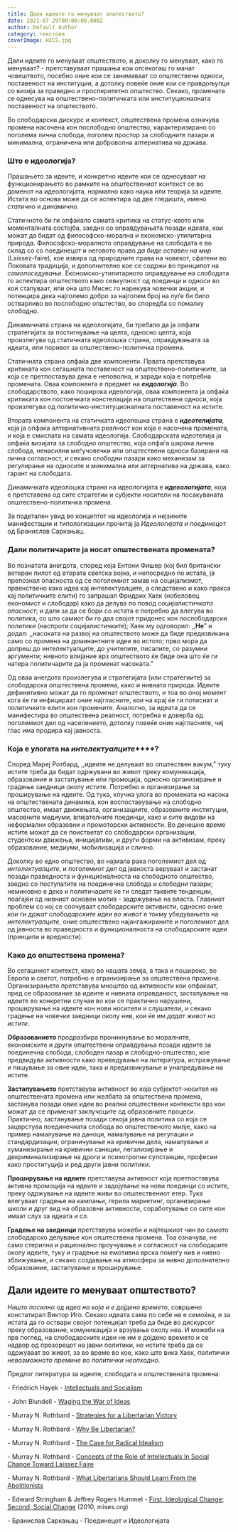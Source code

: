 ```yaml
---
title: Дали идеите го менуваат општеството?
date: 2021-07-29T00:00:00.000Z
author: Default Author
category: текстови
coverImage: HICS.jpg
---
```


Дали идеите го менуваат општеството, и доколку го менуваат, како го менуваат? - претставуваат прашања кои отсекогаш го мачат човештвото, посебно оние кои се занимаваат со општествени односи, поставеност на институции, а дотолку повеќе оние кои се правдољупци со визија за праведно и просперитетно општество. Секако, промената се однесува на општествено-политичката или институционалната поставеност на општеството. 

Во слободарски дискурс и контекст, општествена промена означува промена насочена кон послободно општество, карактеризирано со поголема лична слобода, поголем простор за слободните пазари и минимална, ограничена или доброволна алтернатива на држава.

### **Што е идеологија?**

Прашањето за идеите, и конкретно идеите кои се однесуваат на функционирањето во рамките на општествениот контекст се во доменот на идеологијата, нормално како наука или теорија за идеите. Истата во основа може да се аспектира од две гледишта, имено _статично_ и _динамично_.

Статичното би ги опфаќало самата критика на статус-квото или моменталната состојба, заедно со оправдувањата позади идеата, кои можат да бидат од философско-морална и економско-утилитарна природа. Философско-моралното оправдување на слободата е во склад со со поединецот и неговото право _да биде оставен на мир_ (Laissez-faire), кое извира од природните права на човекот, сфатени во Локовата традиција, и дополнително кое се содржи во принципот на _самопоседување_. Економско-утилитарното оправдување на слободата го аспектира општеството како севкупност од поединци и односи во кои стапуваат, или она што Мисес го нарекува човечки акции, и потенцира дека најголемо добро за најголем број на луѓе би било остварливо во послободно општество, во споредба со помалку слободно.

Динамичната страна на идеологијата, би требало да ја опфати стратегијата за постигнување на целта, односно целта, која произлегува од статичната идеолошка страна, оправдувањата за идеата, или поривот за општествено-политичка промена. 

Статичната страна опфаќа две компоненти. Првата претставува критиката кон сегашната поставеност на општествено-политичките, за која се претпоставува дека е неповолна, и заради која е потребна промената. Оваа компонента е предмет на **_еидологија_**. Во слободарството, како поширока идеологија, оваа компонента ја опфаќа критиката кон постоечката констелација на општествени односи, која произлегува од политичко-институционалната поставеност на истите.

Втората компонента на статичката идеолошка страна е **_идеотелијата_**, која ја опфаќа алтернативната реалност кон која е насочена промената, и која е смислата на самата идеологија. Слободарската идеотелија ја опфаќа визијата за слободно општество, која опфаѓа широка лична слобода, ненасилни меѓучовечки или општествени односи базирани на лична согласност, и секако слободни пазари како механизам за регулирање на односите и минимална или алтернатива на држава, како гарант на слободата.

Динамичката идеолошка страна на идеологијата е **_идееологијата_**, која е претставена од сите стратегии и субјекти носители на посакуваната општествено-политичка промена.

За подетален увид во концептот на идеологија и нејзините манифестации и типологизации прочитај ја _Идеологијата и поединецот_ од Бранислав Саркањац.

### **Дали политичарите ја носат општествената промената?**

Во познатата анегдота, според која Ентони Фишер (кој бил британски ветеран пилот од втората светска војна, и непосредно по истата, ја препознал опасноста од се поголемиот замав на социјализмот, првенствено како идеа кај интелектуалците, а следствено и како пракса кај политичките елити) го запрашал Фридрих Хаек (нобеловец економист и слободар) како да делува по повод _социјалистичката опасност_; и дали за да се бори со истата е потребно да влегува во политика, со што самиот би го дал својот придонес кон послободарски политики (наспроти социјалистичките); Хаек му одговорил: ,,**Не**” и додал: ,,насоката на развој на општеството може да биде предизвикана само со промена на доминантните идеи во истото; прво мора да допреш до интелектуалците, до учителите, писалите, со разумни аргументи; нивното влијание врз општеството ќе биде она што ќе ги натера политичарите да ја променат насоката.”

Од оваа анегдота произлегува и стратегијата (или стратегиите) за слободарска општествена промена, како и нивната природа. Идеите дефинитивно можат да го променат општеството, и тоа во оној момент кога ќе ги инфицираат оние најгласните, кои на крај ќе ги потиснат и политичките елити кон промените. Аналогно, за идеата да се манифестира во општествена реалност, потребна е доверба од поголемиот дел од населението, дотолку повеќе оние најгласните, чиј глас има продира кај јавноста.

### **Која е улогата на** **_интелектуалците_****?**

Според Мареј Ротбард, ,,идеите не делуваат во општествен вакум,” туку истите треба да бидат одржувани во живот преку комуникација, образование и застапување или промоција, односно организирање и градење заедници околу истите. Потребно е организирање за проширување на идеите. Од тука, клучна улога во промената на насока на општествената динамика, кон воспоставување на слободно општество, имаат движењата, организациите, образовните институции, масовните медиуми, влијателните поединци, како и сите видови на неформални образовни и промоторски активности. Во денешно време истите можат да се поистветат со слободарски организации, студентски движења, иницијативи, и други форми на активизам, преку образование, медиуми, мобилизација и слично.

Доколку во едно општество, во најмала рака поголемиот дел од _интелектуалците_, и поголемиот дел од јавноста веруваат и застанат позади праведноста и функционалноста на слободното општество, заедно со постулатите на поединечна слобода и слободни пазари; неминовно е дека и политичарите ќе ги следат таквите тенденции, поаѓајќи од нивниот основен мотив - задржување на власта. Главниот проблем со кој се соочуваат слободарските активисти, односно оние _кои ги држат слободарските идеи во живот_ е токму убедувањето на _интелектуалците_, оние општествено најангажираните и поголемиот дел од јавноста во праведноста и функционалноста на слободарските идеи (принципи и вредности). 

### **Како до општествена промена?**

Во сегашниот контекст, како во нашата земја, а така и пошироко, во Европа и светот, потребно е огранизирање за општествена промена. Организирaњето претставува мноштво од активности кои опфаќаат, пред се образование за идеите и нивната оправданост, застапување на идеите во конкретни случаи во кои се практично нарушени, проширување на идеите кон нови носители и слушатели, и секако градење на човечки заедници околу нив, кои ќе им _дадат живот на истите_.

**Образованието** продразбира проникнување во моралните, економските и други општествени оправдувања позади идеите за поединечна слобода, слободен пазар и слободно-општество, кое предвидува активности како преведување на литература, истражување и пишување за овие идеи, така и предизвикување и унапредување на истите.

**Застапувањето** претставува активност во која субјектот-носител на општествената промена или желбата за општествена промена, застанува позади овие идеи во реални општествени контексти врз кои можат да се применат заклучоците од образовните процеси. Практично, застанување позади секоја јавна политика со која се зацврстува поединечната слобода во општественото милје, како на пример намалување на даноци, намалување на регулации и стандардизации, ограничување на кривични дела, намалување и хуманизирање на кривични санкции, легализирање и декриминализирање на дроги и психотропни супстанции, професии како проституција и ред други јавни политики.

**Проширување на идеите** претставува активност која претпоставува активна промоција на идеите и задојување на нови поединци со истите, преку одржување на идеите живи во општествениот етер. Тука влегуваат градење на кампањи, герила маркетинг, организирање школи и друг вид на образовни активности, соработување со сите кои имаат слух за идеата и сл.

**Градење на заедници** претставува можеби и најтешкиот чин во самото слободарско делување кон општествена промена. Тоа означува, не само стерилна и рационално проучување и согласност на слободарите околу идеите, туку и градење на емотивна врска помеѓу нив и нивно зближување, и секако создавање на атмосфера за нивно дополнително образование, застапување и проширување.

## **Дали идеите го менуваат општеството?**

_Ништо посилно од идеа на која и е дојдено времето_, совршено констатирал Виктор Иго. Секако идеата сама по себе не е семоќна, и за истата да го оствари својот потенцијал треба да биде во дискурсот преку образование, комуникација и врзување околу неа. И можеби на прв поглед, на слободарските идеи не им е дојдено времето и се надвор од прозорецот на јавни политики, но истите треба да се одржуваат во живот, за во време во кое, како што вика Хаек, _политички невозможното премине во политички неопходно_.

Предлог литература за идеите, слободата и општествената промена:

\- Friedrich Hayek - [Intellectuals and Socialism](https://cdn.mises.org/Intellectuals%20and%20Socialism_4.pdf)

\- John Blundell - [Waging the War of Ideas](https://iea.org.uk/wp-content/uploads/2016/07/Blundell-interactive.pdf)

\- Murray N. Rothbard - [Strategies for a Libertarian Victory](https://mises.org/library/strategies-libertarian-victory)

\- Murray N. Rothbard - [Why Be Libertarian?](https://mises.org/library/why-be-libertarian)

\- Murray N. Rothbard - [The Case for Radical Idealism](https://mises.org/library/case-radical-idealism)

\- Murray N. Rothbard - [Concepts of the Role of Intellectuals In Social Change Toward Laissez Faire](https://mises.org/library/concepts-role-intellectuals-social-change-toward-laissez-faire-0) 

\- Murray N. Rothbard - [What Libertarians Should Learn From the Abolitionists](https://mises.org/library/what-libertarians-should-learn-abolitionists)

\- Edward Stringham & Jeffrey Rogers Hummel - [First, Ideological Change; Second, Social Change](https://mises.org/library/first-ideological-change-second-social-change) (2010, mises.org)

\- Бранислав Саркањац - Поединецот и Идеологијата
